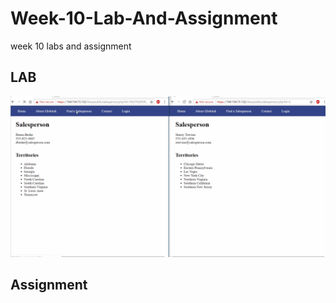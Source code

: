 # Week-10-Lab-And-Assignment
week 10 labs and assignment

## LAB

<img src="https://github.com/LunchBox1/Week-8/blob/master/SQLi.gif" width="800">

## Assignment
